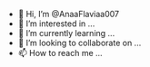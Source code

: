 - 👋 Hi, I’m @AnaaFlaviaa007
- 👀 I’m interested in ...
- 🌱 I’m currently learning ...
- 💞️ I’m looking to collaborate on ...
- 📫 How to reach me ...

<!---
AnaaFlaviaa007/AnaaFlaviaa007 is a ✨ special ✨ repository because its `README.md` (this file) appears on your GitHub profile.

